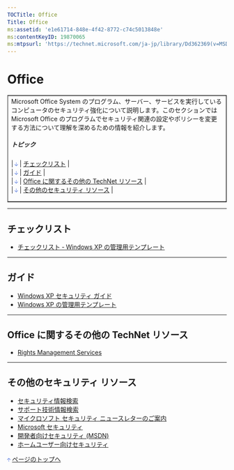```yaml
---
TOCTitle: Office
Title: Office
ms:assetid: 'e1e61714-848e-4f42-8772-c74c5013848e'
ms:contentKeyID: 19870065
ms:mtpsurl: 'https://technet.microsoft.com/ja-jp/library/Dd362369(v=MSDN.10)'
---
```


Office
======

<table border="1" cellpadding="0" cellspacing="0">
<tbody>
<tr>
<td>
Microsoft Office System のプログラム、サーバー、サービスを実行しているコンピュータのセキュリティ強化について説明します。このセクションでは Microsoft Office のプログラムでセキュリティ関連の設定やポリシーを変更する方法について理解を深めるための情報を紹介します。
  
##### トピック
  
| [<img src="images/dd362369.arrow_px_down(ja-jp,TechNet.10).gif" alt="チェックリスト" width="7" height="9" />](#eaa)                           | [チェックリスト](#eaa)                           |  
| [<img src="images/dd362369.arrow_px_down(ja-jp,TechNet.10).gif" alt="ガイド" width="7" height="9" />](#eeb)                                   | [ガイド](#eeb)                                   |  
| [<img src="images/dd362369.arrow_px_down(ja-jp,TechNet.10).gif" alt="Office に関するその他の TechNet リソース" width="7" height="9" />](#emb) | [Office に関するその他の TechNet リソース](#emb) |  
| [<img src="images/dd362369.arrow_px_down(ja-jp,TechNet.10).gif" alt="その他のセキュリティ リソース" width="7" height="9" />](#erb)            | [その他のセキュリティ リソース](#erb)            |

</td>
</tr>
</tbody>
</table>

------------------------------------------------------------------------

チェックリスト
--------------

-   [チェックリスト ‐ Windows XP の管理用テンプレート](http://www.microsoft.com/japan/technet/security/prodtech/windowsxp/secwinxp/default.mspx)

------------------------------------------------------------------------

ガイド
------

-   [Windows XP セキュリティ ガイド](http://www.microsoft.com/japan/technet/security/prodtech/windowsxp/secwinxp/xpsgch01.mspx)
-   [Windows XP の管理用テンプレート](http://www.microsoft.com/japan/technet/security/prodtech/windowsxp/secwinxp/default.mspx)

------------------------------------------------------------------------

Office に関するその他の TechNet リソース
----------------------------------------

-   [Rights Management Services](http://www.microsoft.com/japan/technet/prodtechnol/windowsserver2003/technologies/rightsmgmt/default.mspx)

------------------------------------------------------------------------

その他のセキュリティ リソース
-----------------------------

-   [セキュリティ情報検索](http://www.microsoft.com/japan/technet/security/current.aspx)
-   [サポート技術情報検索](http://support.microsoft.com/search/)
-   [マイクロソフト セキュリティ ニュースレターのご案内](http://www.microsoft.com/japan/technet/security/secnews/default.mspx)
-   [Microsoft セキュリティ](http://www.microsoft.com/japan/security/)
-   [開発者向けセキュリティ (MSDN)](http://www.microsoft.com/japan/msdn/security/)
-   [ホームユーザー向けセキュリティ](http://www.microsoft.com/japan/athome/security/default.mspx)

[<img src="images/dd362369.arrow_px_up(ja-jp,TechNet.10).gif" alt="ページのトップへ" width="7" height="9" />](#top) [ページのトップへ](#top)
